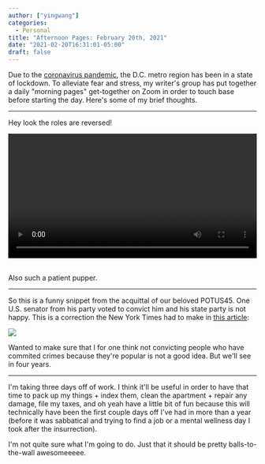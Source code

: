```yaml
---
author: ["yingwang"]
categories:
  - Personal
title: "Afternoon Pages: February 20th, 2021"
date: "2021-02-20T16:31:01-05:00"
draft: false
---
```


Due to the [coronavirus
pandemic](https://en.wikipedia.org/wiki/2019-20_coronavirus_pandemic), the D.C.
metro region has been in a state of lockdown. To alleviate fear and stress, my
writer's group has put together a daily "morning pages" get-together on Zoom in
order to touch base before starting the day. Here's some of my brief thoughts.

__________

Hey look the roles are reversed!

<!-- https://stackoverflow.com/a/26276254 -->
<video style="width: 100%; width: -moz-available; width: -webkit-fill-available; width: fill-available; max-width: 100%;" controls>
    <source src="/video/posts/2021/02/20/afternoon_pages.mp4" type="video/mp4">
    Your browser does not support HTML5 video.
</video>
<br/>
<br/>

Also such a patient pupper.

__________

So this is a funny snippet from the acquittal of our beloved POTUS45. One U.S.
senator from his party voted to convict him and his state party is not happy.
This is a correction the New York Times had to make in [this
article](https://www.nytimes.com/2021/02/17/opinion/trump-mconnell-republicans.html):

![](/img/posts/2021/02/20/afternoon_pages.png)

Wanted to make sure that I for one think not convicting people who have commited
crimes because they're popular is not a good idea. But we'll see in four years.

__________

I'm taking three days off of work. I think it'll be useful in order to have that
time to pack up my things + index them, clean the apartment + repair any damage,
file my taxes, and oh yeah have a little bit of fun because this will
technically have been the first couple days off I've had in more than a year
(before it was sabbatical and trying to find a job or a mental wellness day I
took after the insurrection).

I'm not quite sure what I'm going to do. Just that it should be pretty
balls-to-the-wall awesomeeeee.
